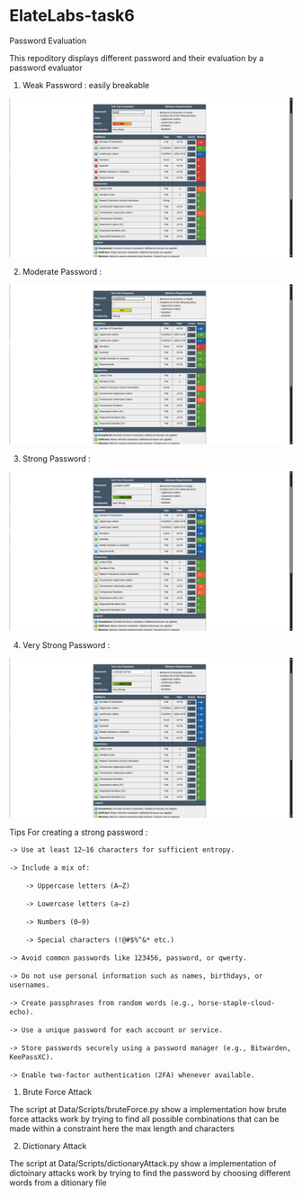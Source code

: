 # ElateLabs-task6
Password Evaluation

This repoditory displays different password and their evaluation by a password evaluator

1. Weak Password : easily breakable
<img src="Data/evaluations/password_1.png">

2. Moderate Password :
<img src="Data/evaluations/password_2.png">

3. Strong Password :
<img src="Data/evaluations/password_3.png">

4. Very Strong Password :
<img src="Data/evaluations/password_4.png">



Tips For creating a strong password :
```
-> Use at least 12–16 characters for sufficient entropy.

-> Include a mix of:

    -> Uppercase letters (A–Z)

    -> Lowercase letters (a–z)

    -> Numbers (0–9)

    -> Special characters (!@#$%^&* etc.)

-> Avoid common passwords like 123456, password, or qwerty.

-> Do not use personal information such as names, birthdays, or usernames.

-> Create passphrases from random words (e.g., horse-staple-cloud-echo).

-> Use a unique password for each account or service.

-> Store passwords securely using a password manager (e.g., Bitwarden, KeePassXC).

-> Enable two-factor authentication (2FA) whenever available.
```

1. Brute Force Attack

The script at Data/Scripts/bruteForce.py show a implementation how brute force attacks work by trying to find all possible combinations that can be made within a constraint here the max length and characters


2. Dictionary Attack

The script at Data/Scripts/dictionaryAttack.py show a implementation of dictoinary attacks work by trying to find the password by choosing different words from a ditionary file